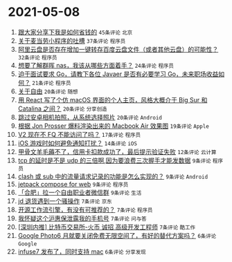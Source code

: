 # 2021-05-08

1. [跟大家分享下我是如何省钱的](https://www.v2ex.com/t/775576) `45条评论` `北京`
1. [关于麦当劳小程序的吐槽](https://www.v2ex.com/t/775565) `37条评论` `程序员`
1. [阿里云盘是否存在增加一键转存百度云盘文件（或者其他云盘）的可能性？](https://www.v2ex.com/t/775566) `32条评论` `程序员`
1. [想要了解群晖 nas，我该从哪些方面着手？](https://www.v2ex.com/t/775560) `24条评论` `程序员`
1. [迫于面试要求 Go，请教下各位 Javaer 是否有必要学习 Go，未来职场收益如何？](https://www.v2ex.com/t/775583) `21条评论` `程序员`
1. [关于自由](https://www.v2ex.com/t/775584) `20条评论` `随想`
1. [用 React 写了个仿 macOS 界面的个人主页，风格大概介于 Big Sur 和 Catalina 之间？](https://www.v2ex.com/t/775582) `20条评论` `分享创造`
1. [跳过安卓相机拍照，从系统选择照片](https://www.v2ex.com/t/775553) `20条评论` `Android`
1. [根据 Jon Prosser 爆料渲染出来的 Macbook Air 效果图](https://www.v2ex.com/t/775574) `19条评论` `Apple`
1. [V2 现在不 FQ 不能访问了吗？](https://www.v2ex.com/t/775594) `17条评论` `程序员`
1. [iOS 游戏时如何避免通知打扰？](https://www.v2ex.com/t/775559) `14条评论` `iOS`
1. [甲骨文羊毛薅不了，信用卡扣款成功了，最后提示验证失败](https://www.v2ex.com/t/775568) `12条评论` `云计算`
1. [tcp 的延时是不是 udp 的三倍啊,因为要浪费三次握手才能发数据](https://www.v2ex.com/t/775590) `9条评论` `程序员`
1. [clash 或 sub 中的流量请求记录的功能是怎么实现的？](https://www.v2ex.com/t/775577) `9条评论` `Android`
1. [jetpack compose for web](https://www.v2ex.com/t/775557) `9条评论` `程序员`
1. [「合肥」拉一个自由职业者微信群](https://www.v2ex.com/t/775556) `9条评论` `生活`
1. [jd 退货遇到一个骚操作](https://www.v2ex.com/t/775604) `7条评论` `京东`
1. [开源工作流引擎，有没有可推荐的？](https://www.v2ex.com/t/775585) `7条评论` `程序员`
1. [我怀疑这个沪惠保泄露我的手机号](https://www.v2ex.com/t/775581) `7条评论` `问与答`
1. [[深圳内推] 比特币交易所-火币 诚招 高级开发工程师](https://www.v2ex.com/t/775564) `7条评论` `酷工作`
1. [Google Photo6 月就要关闭免费无限空间了，有好的替代方案吗？](https://www.v2ex.com/t/775605) `6条评论` `Google`
1. [infuse7 发布了，同时支持 mac](https://www.v2ex.com/t/775595) `6条评论` `分享发现`
